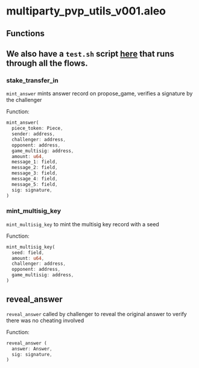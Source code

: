 # multiparty_pvp_utils_v001.aleo

## Functions

## We also have a `test.sh` script [here](test.sh) that runs through all the flows.

### stake_transfer_in

`mint_answer` mints answer record on propose_game, verifies a signature by the challenger

Function:
```rust
mint_answer(
  piece_token: Piece,
  sender: address,
  challenger: address,
  opponent: address,
  game_multisig: address,
  amount: u64,
  message_1: field,
  message_2: field,
  message_3: field,
  message_4: field,
  message_5: field,
  sig: signature,
)
```

### mint_multisig_key

`mint_multisig_key` to mint the multisig key record with a seed

Function:
```rust
mint_multisig_key(
  seed: field,
  amount: u64,
  challenger: address,
  opponent: address,
  game_multisig: address,
)
```

## reveal_answer

`reveal_answer` called by challenger to reveal the original answer to verify there was no cheating involved

Function:
```rust
reveal_answer (
  answer: Answer,
  sig: signature,
)
```
